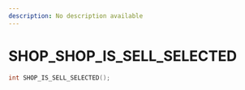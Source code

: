 ```yaml
---
description: No description available 
---
```


# SHOP\_SHOP_IS_SELL_SELECTED

```cpp
int SHOP_IS_SELL_SELECTED();
```